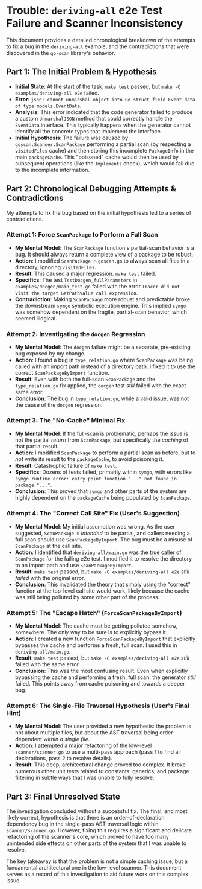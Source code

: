# Trouble: `deriving-all` e2e Test Failure and Scanner Inconsistency

This document provides a detailed chronological breakdown of the attempts to fix a bug in the `deriving-all` example, and the contradictions that were discovered in the `go-scan` library's behavior.

## Part 1: The Initial Problem & Hypothesis

-   **Initial State**: At the start of the task, `make test` passed, but `make -C examples/deriving-all e2e` failed.
-   **Error**: `json: cannot unmarshal object into Go struct field Event.data of type models.EventData`.
-   **Analysis**: This error indicated that the code generator failed to produce a custom `UnmarshalJSON` method that could correctly handle the `EventData` interface. This typically happens when the generator cannot identify all the concrete types that implement the interface.
-   **Initial Hypothesis**: The failure was caused by `goscan.Scanner.ScanPackage` performing a partial scan (by respecting a `visitedFiles` cache) and then storing this incomplete `PackageInfo` in the main `packageCache`. This "poisoned" cache would then be used by subsequent operations (like the `Implements` check), which would fail due to the incomplete information.

## Part 2: Chronological Debugging Attempts & Contradictions

My attempts to fix the bug based on the initial hypothesis led to a series of contradictions.

### Attempt 1: Force `ScanPackage` to Perform a Full Scan
-   **My Mental Model**: The `ScanPackage` function's partial-scan behavior is a bug. It should always return a complete view of a package to be robust.
-   **Action**: I modified `ScanPackage` in `goscan.go` to always scan all files in a directory, ignoring `visitedFiles`.
-   **Result**: This caused a major regression. `make test` failed.
-   **Specifics**: The test `TestDocgen_fullParameters` in `examples/docgen/main_test.go` failed with the error `Tracer did not visit the target GetPathValue call expression`.
-   **Contradiction**: Making `ScanPackage` more robust and predictable broke the downstream `symgo` symbolic execution engine. This implied `symgo` was somehow dependent on the fragile, partial-scan behavior, which seemed illogical.

### Attempt 2: Investigating the `docgen` Regression
-   **My Mental Model**: The `docgen` failure might be a separate, pre-existing bug exposed by my change.
-   **Action**: I found a bug in `type_relation.go` where `ScanPackage` was being called with an import path instead of a directory path. I fixed it to use the correct `ScanPackageByImport` function.
-   **Result**: Even with both the full-scan `ScanPackage` and the `type_relation.go` fix applied, the `docgen` test *still* failed with the exact same error.
-   **Conclusion**: The bug in `type_relation.go`, while a valid issue, was not the cause of the `docgen` regression.

### Attempt 3: The "No-Cache" Minimal Fix
-   **My Mental Model**: If the full-scan is problematic, perhaps the issue is not the partial *return* from `ScanPackage`, but specifically the *caching* of that partial result.
-   **Action**: I modified `ScanPackage` to perform a partial scan as before, but to *not* write its result to the `packageCache`, to avoid poisoning it.
-   **Result**: Catastrophic failure of `make test`.
-   **Specifics**: Dozens of tests failed, primarily within `symgo`, with errors like `symgo runtime error: entry point function "..." not found in package "..."`.
-   **Conclusion**: This proved that `symgo` and other parts of the system are highly dependent on the `packageCache` being populated by `ScanPackage`.

### Attempt 4: The "Correct Call Site" Fix (User's Suggestion)
-   **My Mental Model**: My initial assumption was wrong. As the user suggested, `ScanPackage` is *intended* to be partial, and callers needing a full scan should use `ScanPackageByImport`. The bug must be a misuse of `ScanPackage` at the call site.
-   **Action**: I identified that `deriving-all/main.go` was the true caller of `ScanPackage` for the failing e2e test. I modified it to resolve the directory to an import path and use `ScanPackageByImport`.
-   **Result**: `make test` passed, but `make -C examples/deriving-all e2e` *still failed* with the original error.
-   **Conclusion**: This invalidated the theory that simply using the "correct" function at the top-level call site would work, likely because the cache was still being polluted by some other part of the process.

### Attempt 5: The "Escape Hatch" (`ForceScanPackageByImport`)
-   **My Mental Model**: The cache must be getting polluted somehow, somewhere. The only way to be sure is to explicitly bypass it.
-   **Action**: I created a new function `ForceScanPackageByImport` that explicitly bypasses the cache and performs a fresh, full scan. I used this in `deriving-all/main.go`.
-   **Result**: `make test` passed, but `make -C examples/deriving-all e2e` *still* failed with the same error.
-   **Conclusion**: This was the most confusing result. Even when explicitly bypassing the cache and performing a fresh, full scan, the generator *still* failed. This points away from cache poisoning and towards a deeper bug.

### Attempt 6: The Single-File Traversal Hypothesis (User's Final Hint)
-   **My Mental Model**: The user provided a new hypothesis: the problem is not about multiple files, but about the AST traversal being order-dependent *within a single file*.
-   **Action**: I attempted a major refactoring of the low-level `scanner/scanner.go` to use a multi-pass approach (pass 1 to find all declarations, pass 2 to resolve details).
-   **Result**: This deep, architectural change proved too complex. It broke numerous other unit tests related to constants, generics, and package filtering in subtle ways that I was unable to fully resolve.

## Part 3: Final Unresolved State

The investigation concluded without a successful fix. The final, and most likely correct, hypothesis is that there is an order-of-declaration dependency bug in the single-pass AST traversal logic within `scanner/scanner.go`. However, fixing this requires a significant and delicate refactoring of the scanner's core, which proved to have too many unintended side effects on other parts of the system that I was unable to resolve.

The key takeaway is that the problem is not a simple caching issue, but a fundamental architectural one in the low-level scanner. This document serves as a record of this investigation to aid future work on this complex issue.
